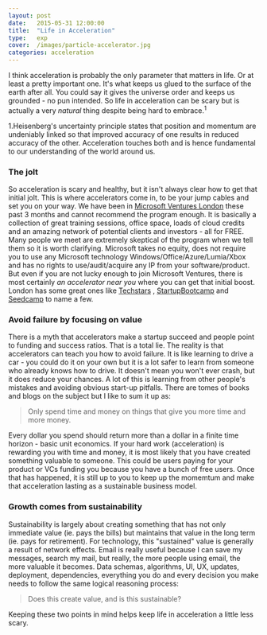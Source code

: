 ```yaml
---
layout: post
date:   2015-05-31 12:00:00
title:  "Life in Acceleration"
type:	exp
cover:	/images/particle-accelerator.jpg
categories:	acceleration
---
```



I think acceleration is probably the only parameter that matters in life. Or at least a pretty important one. It's what keeps us glued to the surface of the earth after all. You could say it gives the universe order and keeps us grounded - no pun intended. So life in acceleration can be scary but is actually a very *natural* thing despite being hard to embrace.<sup>1</sup>
<aside>
<num>1.</num>Heisenberg's uncertainty principle states that position and momentum are undeniably linked so that improved accuracy of one results in reduced accuracy of the other. Acceleration touches both and is hence fundamental to our understanding of the world around us.
</aside>

### The jolt
So acceleration is scary and healthy, but it isn't always clear how to get that initial jolt. This is where accelerators come in, to be your jump cables and set you on your way. We have been in [Microsoft Ventures London][msv] these past 3 months and cannot recommend the program enough. It is basically a collection of great training sessions, office space, loads of cloud credits and an amazing network of potential clients and investors - all for FREE. Many people we meet are extremely skeptical of the program when we tell them so it is worth clarifying. Microsoft takes no equity, does not require you to use any Microsoft technology Windows/Office/Azure/Lumia/Xbox and has no rights to use/audit/acquire any IP from your software/product. But even if you are not lucky enough to join Microsoft Ventures, there is most certainly *an accelerator near you* where you can get that initial boost. London has some great ones like [Techstars][ts] , [StartupBootcamp][sbc] and [Seedcamp][sc] to name a few.

### Avoid failure by focusing on value
There is a myth that accelerators make a startup succeed and people point to funding and success ratios. That is a total lie. The reality is that accelerators can teach you how to avoid failure. It is like learning to drive a car - you could do it on your own but it is a lot safer to learn from someone who already knows how to drive. It doesn't mean you won't ever crash, but it does reduce your chances. A lot of this is learning from other people's mistakes and avoiding obvious start-up pitfalls. There are tomes of books and blogs on the subject but I like to sum it up as:

> Only spend time and money on things that give you more time and more money.

Every dollar you spend should return more than a dollar in a finite time horizon - basic unit economics. If your hard work (acceleration) is rewarding you with time and money, it is most likely that you have created something valuable to someone. This could be users paying for your product or VCs funding you because you have a bunch of free users. Once that has happened, it is still up to you to keep up the momemtum and make that acceleration lasting as a sustainable business model. 

### Growth comes from sustainability
Sustainability is largely about creating something that has not only immediate value (ie. pays the bills) but maintains that value in the long term (ie. pays for retirement). For technology, this "sustained" value is generally a result of network effects. Email is really useful because I can save my messages, search my mail, but really, the more people using email, the more valuable it becomes. Data schemas, algorithms, UI, UX, updates, deployment, dependencies, everything you do and every decision you make needs to follow the same logical reasoning process:

>  Does this create value, and is this sustainable?

Keeping these two points in mind helps keep life in acceleration a little less scary.


[msv]:	https://www.microsoftventures.com/locations/london "MS Ventures London"
[ts]: 	http://www.techstars.com/program/locations/london/ "Techstars London"
[sbc]: 	http://www.startupbootcamp.org/ "StartupBootcamp"
[sc]: 	http://seedcamp.com/ "Seedcamp"


